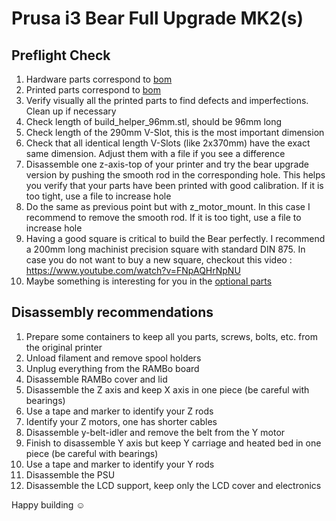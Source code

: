 # Prusa i3 Bear Full Upgrade MK2(s)


## Preflight Check

1. Hardware parts correspond to [bom](bom.md)
1. Printed parts correspond to [bom](bom.md)
1. Verify visually all the printed parts to find defects and imperfections. Clean up if necessary
1. Check length of build_helper_96mm.stl, should be 96mm long
1. Check length of the 290mm V-Slot, this is the most important dimension
1. Check that all identical length V-Slots (like 2x370mm) have the exact same dimension. Adjust them with a file if you see a difference
1. Disassemble one z-axis-top of your printer and try the bear upgrade version by pushing the smooth rod in the corresponding hole. This helps you verify that your parts have been printed with good calibration. If it is too tight, use a file to increase hole
1. Do the same as previous point but with z_motor_mount. In this case I recommend to remove the smooth rod. If it is too tight, use a file to increase hole
1. Having a good square is critical to build the Bear perfectly. I recommend a 200mm long machinist precision square with standard DIN 875. In case you do not want to buy a new square, checkout this video : https://www.youtube.com/watch?v=FNpAQHrNpNU
1. Maybe something is interesting for you in the [optional parts](/optional_parts.md)
 

## Disassembly recommendations

1. Prepare some containers to keep all you parts, screws, bolts, etc. from the original printer
1. Unload filament and remove spool holders
1. Unplug everything from the RAMBo board
1. Disassemble RAMBo cover and lid
1. Disassemble the Z axis and keep X axis in one piece (be careful with bearings)
1. Use a tape and marker to identify your Z rods
1. Identify your Z motors, one has shorter cables
1. Disassemble y-belt-idler and remove the belt from the Y motor
1. Finish to disassemble Y axis but keep Y carriage and heated bed in one piece (be careful with bearings)
1. Use a tape and marker to identify your Y rods
1. Disassemble the PSU
1. Disassemble the LCD support, keep only the LCD cover and electronics

Happy building :relaxed:
